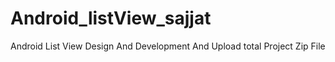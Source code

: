 # Android_listView_sajjat
Android List View Design And Development And Upload total Project Zip File
